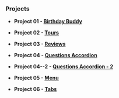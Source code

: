### Projects

- **Project 01 - [Birthday Buddy](https://birthday-buddys.netlify.app/)**

- **Project 02 - [Tours](https://our-tours-projects.netlify.app/)**

- **Project 03 - [Reviews](https://reviews-projects.netlify.app/)**

- **Project 04 - [Questions Accordion](https://questions-accordions.netlify.app/)**

- **Project 04--2 - [Questions Accordion - 2](https://question-accordion-2.netlify.app/)**

- **Project 05 - [Menu](https://menu-projects.netlify.app/)**

- **Project 06 - [Tabs](https://tabs-menu-project.netlify.app/)**
